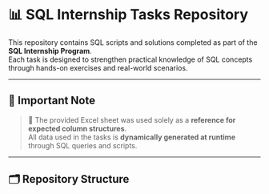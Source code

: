 # 📊 SQL Internship Tasks Repository

This repository contains SQL scripts and solutions completed as part of the **SQL Internship Program**.  
Each task is designed to strengthen practical knowledge of SQL concepts through hands-on exercises and real-world scenarios.

---

## 📝 Important Note  

> 📄 The provided Excel sheet was used solely as a **reference for expected column structures**.  
> All data used in the tasks is **dynamically generated at runtime** through SQL queries and scripts.

---

## 🗂️ Repository Structure  

